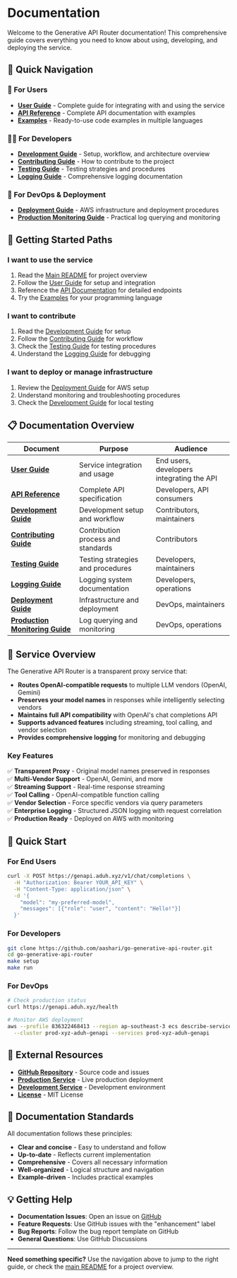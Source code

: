# Documentation

Welcome to the Generative API Router documentation! This comprehensive guide covers everything you need to know about using, developing, and deploying the service.

## 📖 Quick Navigation

### 👤 For Users
- **[User Guide](user-guide.md)** - Complete guide for integrating with and using the service
- **[API Reference](api-reference.md)** - Complete API documentation with examples
- **[Examples](../examples/)** - Ready-to-use code examples in multiple languages

### 👨‍💻 For Developers  
- **[Development Guide](development-guide.md)** - Setup, workflow, and architecture overview
- **[Contributing Guide](contributing-guide.md)** - How to contribute to the project
- **[Testing Guide](testing-guide.md)** - Testing strategies and procedures
- **[Logging Guide](logging-guide.md)** - Comprehensive logging documentation

### 🚀 For DevOps & Deployment
- **[Deployment Guide](deployment-guide.md)** - AWS infrastructure and deployment procedures
- **[Production Monitoring Guide](production-monitoring-guide.md)** - Practical log querying and monitoring

## 🚀 Getting Started Paths

### **I want to use the service**
1. Read the [Main README](../README.md) for project overview
2. Follow the [User Guide](user-guide.md) for setup and integration
3. Reference the [API Documentation](api-reference.md) for detailed endpoints
4. Try the [Examples](../examples/) for your programming language

### **I want to contribute**
1. Read the [Development Guide](development-guide.md) for setup
2. Follow the [Contributing Guide](contributing-guide.md) for workflow
3. Check the [Testing Guide](testing-guide.md) for testing procedures
4. Understand the [Logging Guide](logging-guide.md) for debugging

### **I want to deploy or manage infrastructure**
1. Review the [Deployment Guide](deployment-guide.md) for AWS setup
2. Understand monitoring and troubleshooting procedures
3. Check the [Development Guide](development-guide.md) for local testing

## 📋 Documentation Overview

| Document | Purpose | Audience |
|----------|---------|----------|
| **[User Guide](user-guide.md)** | Service integration and usage | End users, developers integrating the API |
| **[API Reference](api-reference.md)** | Complete API specification | Developers, API consumers |
| **[Development Guide](development-guide.md)** | Development setup and workflow | Contributors, maintainers |
| **[Contributing Guide](contributing-guide.md)** | Contribution process and standards | Contributors |
| **[Testing Guide](testing-guide.md)** | Testing strategies and procedures | Developers, maintainers |
| **[Logging Guide](logging-guide.md)** | Logging system documentation | Developers, operations |
| **[Deployment Guide](deployment-guide.md)** | Infrastructure and deployment | DevOps, maintainers |
| **[Production Monitoring Guide](production-monitoring-guide.md)** | Log querying and monitoring | DevOps, operations |

## 🔧 Service Overview

The Generative API Router is a transparent proxy service that:

- **Routes OpenAI-compatible requests** to multiple LLM vendors (OpenAI, Gemini)
- **Preserves your model names** in responses while intelligently selecting vendors
- **Maintains full API compatibility** with OpenAI's chat completions API
- **Supports advanced features** including streaming, tool calling, and vendor selection
- **Provides comprehensive logging** for monitoring and debugging

### Key Features

✅ **Transparent Proxy** - Original model names preserved in responses  
✅ **Multi-Vendor Support** - OpenAI, Gemini, and more  
✅ **Streaming Support** - Real-time response streaming  
✅ **Tool Calling** - OpenAI-compatible function calling  
✅ **Vendor Selection** - Force specific vendors via query parameters  
✅ **Enterprise Logging** - Structured JSON logging with request correlation  
✅ **Production Ready** - Deployed on AWS with monitoring  

## 🎯 Quick Start

### For End Users
```bash
curl -X POST https://genapi.aduh.xyz/v1/chat/completions \
  -H "Authorization: Bearer YOUR_API_KEY" \
  -H "Content-Type: application/json" \
  -d '{
    "model": "my-preferred-model",
    "messages": [{"role": "user", "content": "Hello!"}]
  }'
```

### For Developers
```bash
git clone https://github.com/aashari/go-generative-api-router.git
cd go-generative-api-router
make setup
make run
```

### For DevOps
```bash
# Check production status
curl https://genapi.aduh.xyz/health

# Monitor AWS deployment
aws --profile 836322468413 --region ap-southeast-3 ecs describe-services \
  --cluster prod-xyz-aduh-genapi --services prod-xyz-aduh-genapi
```

## 🔗 External Resources

- **[GitHub Repository](https://github.com/aashari/go-generative-api-router)** - Source code and issues
- **[Production Service](https://genapi.aduh.xyz)** - Live production deployment
- **[Development Service](https://dev-genapi.aduh.xyz)** - Development environment
- **[License](../LICENSE)** - MIT License

## 📝 Documentation Standards

All documentation follows these principles:
- **Clear and concise** - Easy to understand and follow
- **Up-to-date** - Reflects current implementation
- **Comprehensive** - Covers all necessary information
- **Well-organized** - Logical structure and navigation
- **Example-driven** - Includes practical examples

## 💡 Getting Help

- **Documentation Issues**: Open an issue on [GitHub](https://github.com/aashari/go-generative-api-router/issues)
- **Feature Requests**: Use GitHub issues with the "enhancement" label
- **Bug Reports**: Follow the bug report template on GitHub
- **General Questions**: Use GitHub Discussions

---

**Need something specific?** Use the navigation above to jump to the right guide, or check the [main README](../README.md) for a project overview.